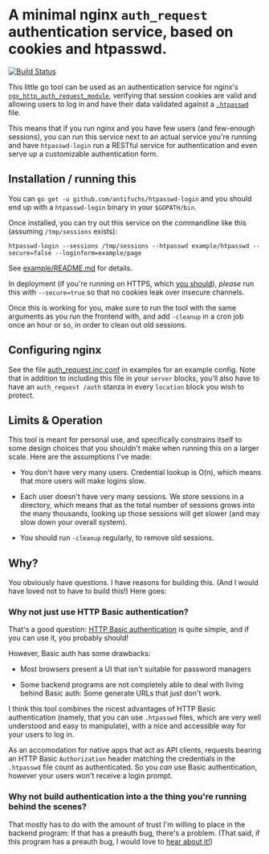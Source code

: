 # A minimal nginx `auth_request` authentication service, based on cookies and htpasswd.
[![Build Status](https://travis-ci.org/antifuchs/htpasswd-login.svg?branch=master)](https://travis-ci.org/antifuchs/htpasswd-login)

This little go tool can be used as an authentication service for
nginx's
[`ngx_http_auth_request_module`](http://nginx.org/en/docs/http/ngx_http_auth_request_module.html),
verifying that session cookies are valid and allowing users to log in
and have their data validated against
a
[`.htpasswd`](https://httpd.apache.org/docs/current/programs/htpasswd.html) file.

This means that if you run nginx and you have few users (and
few-enough sessions), you can run this service next to an actual
service you're running and have `htpasswd-login` run a RESTful service
for authentication and even serve up a customizable authentication
form.

## Installation / running this

You can `go get -u github.com/antifuchs/htpasswd-login` and you should
end up with a `htpasswd-login` binary in your `$GOPATH/bin`.

Once installed, you can try out this service on the commandline like this (assuming `/tmp/sessions` exists):

`htpasswd-login --sessions /tmp/sessions --htpasswd example/htpasswd --secure=false --loginform=example/page`

See [example/README.md](example/README.md) for details.

In deployment (if you're running on HTTPS,
which [you should](https://letsencrypt.org)), *please* run this with
`--secure=true` so that no cookies leak over insecure channels.

Once this is working for you, make sure to run the tool with the same
arguments as you run the frontend with, and add `-cleanup` in a cron
job once an hour or so, in order to clean out old sessions.

## Configuring nginx

See the file [auth_request.inc.conf](example/auth_request.inc.conf)
in examples for an example config. Note that in addition to including
this file in your `server` blocks, you'll also have to have an
`auth_request /auth` stanza in every `location` block you wish to
protect.

## Limits & Operation

This tool is meant for personal use, and specifically constrains
itself to some design choices that you shouldn't make when running
this on a larger scale. Here are the assumptions I've made:

* You don't have very many users. Credential lookup is O(n), which
  means that more users will make logins slow.

* Each user doesn't have very many sessions. We store sessions in a
  directory, which means that as the total number of sessions grows
  into the many thousands, looking up those sessions will get slower
  (and may slow down your overall system).

* You should run `-cleanup` regularly, to remove old sessions.


## Why?

You obviously have questions. I have reasons for building this. (And I
would have loved not to have to build this!) Here goes:

### Why not just use HTTP Basic authentication?

That's a good
question:
[HTTP Basic authentication](https://en.wikipedia.org/wiki/Basic_access_authentication) is
quite simple, and if you can use it, you probably should!

However, Basic auth has some drawbacks:

* Most browsers present a UI that isn't suitable for password managers

* Some backend programs are not completely able to deal with living
  behind Basic auth: Some generate URLs that just don't work.

I think this tool combines the nicest advantages of HTTP Basic
authentication (namely, that you can use `.htpasswd` files, which are
very well understood and easy to manipulate), with a nice and
accessible way for your users to log in.

As an accomodation for native apps that act as API clients, requests
bearing an HTTP Basic `Authorization` header matching the credentials
in the `.htpasswd` file count as authenticated. So you *can* use Basic
authentication, however your users won't receive a login prompt.

### Why not build authentication into a the thing you're running behind the scenes?

That mostly has to do with the amount of trust I'm willing to place in
the backend program: If that has a preauth bug, there's a
problem. (That said, if this program has a preauth bug, I would love
to [hear about it!](./CONTRIBUTING.md))
